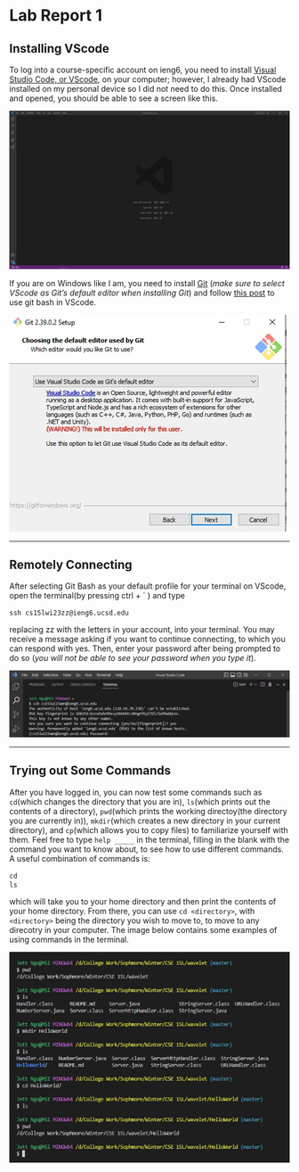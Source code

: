 # Lab Report 1
## Installing VScode
To log into a course-specific account on ieng6, you need to install [Visual Studio Code, or VScode](https://code.visualstudio.com/download), on your computer; however, I already had VScode installed on my personal device so I did not need to do this. Once installed and opened, you should be able to see a screen like this.

![Image](VSLaunchScreen.jpg)

If you are on Windows like I am, you need to install [Git](https://gitforwindows.org/) (*make sure to select VScode as Git’s default editor when installing Git*) and follow [this post](https://stackoverflow.com/a/50527994) to use git bash in VScode.

![Image](SelectVScode.jpg)

---
## Remotely Connecting
After selecting Git Bash as your default profile for your terminal on VScode, open the terminal(by pressing ctrl + \` ) and type 
```
ssh cs15lwi23zz@ieng6.ucsd.edu 
```
replacing zz with the letters in your account, into your terminal. You may receive a message asking if you want to continue connecting, to which you can respond with yes. Then, enter your password after being prompted to do so (*you will not be able to see your password when you type it*).

![Image](LoggingIn.jpg)

---
## Trying out Some Commands
After you have logged in, you can now test some commands such as `cd`(which changes the directory that you are in), `ls`(which prints out the contents of a directory), `pwd`(which prints the working directoy(the directory you are currently in)), `mkdir`(which creates a new directory in your current directory), and `cp`(which allows you to copy files) to familiarize yourself with them. Feel free to type `help _____` in the terminal, filling in the blank with the command you want to know about, to see how to use different commands. A useful combination of commands is:
```
cd
ls
```
which will take you to your home directory and then print the contents of your home directory. From there, you can use `cd <directory>`, with `<directory>` being the directory you wish to move to, to move to any direcotry in your computer.
The image below contains some examples of using commands in the terminal.

![Image](https://github.com/JettN/cse15l-lab-reports/blob/7075a4aa445aa25be99b55650df0bd9f12ff2862/Using%20commands%20in%20terminal.JPG)

